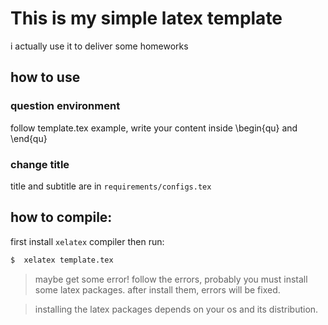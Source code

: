 # This is my simple latex template 
i actually use it to deliver some homeworks

## how to use

### question environment
follow template.tex example, write your content inside \begin{qu} and \end{qu}

### change title
title and subtitle are in ```requirements/configs.tex```

## how to compile:
first install ```xelatex``` compiler
then run:
```sh
$  xelatex template.tex 
```


> maybe get some error!
> follow the errors, probably you must install some latex packages.
> after install them, errors will be fixed.

> installing the latex packages depends on your os and its distribution.